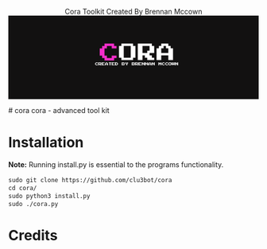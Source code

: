 
<p align=center>
Cora Toolkit Created By Brennan Mccown
 
<img src=media/cora.png align=center alt=banner />

</p>
# cora
cora - advanced tool kit

# Installation

**Note:** Running install.py is essential to the programs functionality. 
```
sudo git clone https://github.com/clu3bot/cora
cd cora/
sudo python3 install.py
sudo ./cora.py
```

# Credits

